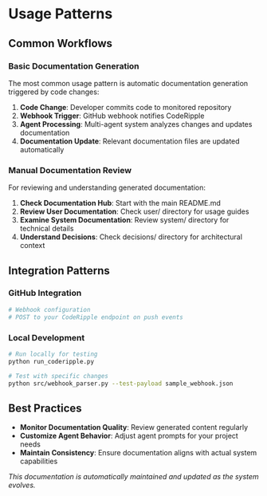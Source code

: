 # Usage Patterns

## Common Workflows

### Basic Documentation Generation

The most common usage pattern is automatic documentation generation triggered by code changes:

1. **Code Change**: Developer commits code to monitored repository
2. **Webhook Trigger**: GitHub webhook notifies CodeRipple
3. **Agent Processing**: Multi-agent system analyzes changes and updates documentation
4. **Documentation Update**: Relevant documentation files are updated automatically

### Manual Documentation Review

For reviewing and understanding generated documentation:

1. **Check Documentation Hub**: Start with the main README.md
2. **Review User Documentation**: Check user/ directory for usage guides
3. **Examine System Documentation**: Review system/ directory for technical details
4. **Understand Decisions**: Check decisions/ directory for architectural context

## Integration Patterns

### GitHub Integration

```bash
# Webhook configuration
# POST to your CodeRipple endpoint on push events
```

### Local Development

```bash
# Run locally for testing
python run_coderipple.py

# Test with specific changes
python src/webhook_parser.py --test-payload sample_webhook.json
```

## Best Practices

- **Monitor Documentation Quality**: Review generated content regularly
- **Customize Agent Behavior**: Adjust agent prompts for your project needs
- **Maintain Consistency**: Ensure documentation aligns with actual system capabilities

*This documentation is automatically maintained and updated as the system evolves.*
